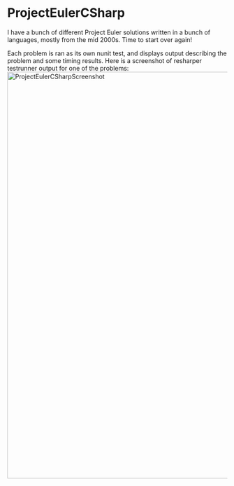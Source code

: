 # ProjectEulerCSharp
I have a bunch of different Project Euler solutions written in a bunch of languages, mostly from the mid 2000s. Time to start over again!

Each problem is ran as its own nunit test, and displays output describing the problem and some timing results. Here is a screenshot of resharper testrunner output for one of the problems:<img width="929" alt="ProjectEulerCSharpScreenshot" src="https://user-images.githubusercontent.com/22631908/128618307-39031ce8-1eee-41b4-922a-7bb45a8795d6.png">

